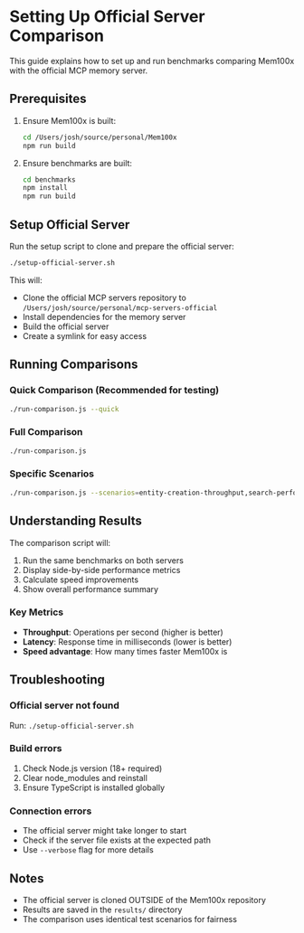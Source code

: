 # Setting Up Official Server Comparison

This guide explains how to set up and run benchmarks comparing Mem100x with the official MCP memory server.

## Prerequisites

1. Ensure Mem100x is built:
   ```bash
   cd /Users/josh/source/personal/Mem100x
   npm run build
   ```

2. Ensure benchmarks are built:
   ```bash
   cd benchmarks
   npm install
   npm run build
   ```

## Setup Official Server

Run the setup script to clone and prepare the official server:

```bash
./setup-official-server.sh
```

This will:
- Clone the official MCP servers repository to `/Users/josh/source/personal/mcp-servers-official`
- Install dependencies for the memory server
- Build the official server
- Create a symlink for easy access

## Running Comparisons

### Quick Comparison (Recommended for testing)
```bash
./run-comparison.js --quick
```

### Full Comparison
```bash
./run-comparison.js
```

### Specific Scenarios
```bash
./run-comparison.js --scenarios=entity-creation-throughput,search-performance
```

## Understanding Results

The comparison script will:
1. Run the same benchmarks on both servers
2. Display side-by-side performance metrics
3. Calculate speed improvements
4. Show overall performance summary

### Key Metrics
- **Throughput**: Operations per second (higher is better)
- **Latency**: Response time in milliseconds (lower is better)
- **Speed advantage**: How many times faster Mem100x is

## Troubleshooting

### Official server not found
Run: `./setup-official-server.sh`

### Build errors
1. Check Node.js version (18+ required)
2. Clear node_modules and reinstall
3. Ensure TypeScript is installed globally

### Connection errors
- The official server might take longer to start
- Check if the server file exists at the expected path
- Use `--verbose` flag for more details

## Notes

- The official server is cloned OUTSIDE of the Mem100x repository
- Results are saved in the `results/` directory
- The comparison uses identical test scenarios for fairness